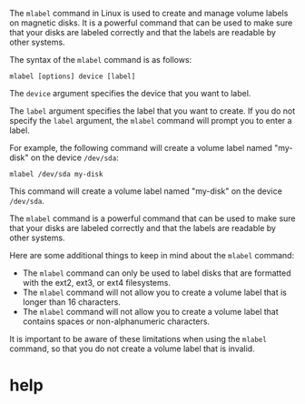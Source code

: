 The `mlabel` command in Linux is used to create and manage volume labels on magnetic disks. It is a powerful command that can be used to make sure that your disks are labeled correctly and that the labels are readable by other systems.

The syntax of the `mlabel` command is as follows:

```
mlabel [options] device [label]
```

The `device` argument specifies the device that you want to label.

The `label` argument specifies the label that you want to create. If you do not specify the `label` argument, the `mlabel` command will prompt you to enter a label.

For example, the following command will create a volume label named "my-disk" on the device `/dev/sda`:

```
mlabel /dev/sda my-disk
```

This command will create a volume label named "my-disk" on the device `/dev/sda`.

The `mlabel` command is a powerful command that can be used to make sure that your disks are labeled correctly and that the labels are readable by other systems.

Here are some additional things to keep in mind about the `mlabel` command:

* The `mlabel` command can only be used to label disks that are formatted with the ext2, ext3, or ext4 filesystems.
* The `mlabel` command will not allow you to create a volume label that is longer than 16 characters.
* The `mlabel` command will not allow you to create a volume label that contains spaces or non-alphanumeric characters.

It is important to be aware of these limitations when using the `mlabel` command, so that you do not create a volume label that is invalid.




# help 

```

```
